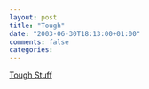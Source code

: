 ```yaml
---
layout: post
title: "Tough"
date: "2003-06-30T18:13:00+01:00"
comments: false
categories: 
---
```


<p><a href="http://members.chello.nl/~s.ferris/" title="Interior bitmaps and views">Tough Stuff</a></p>


